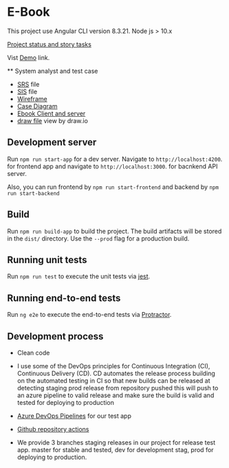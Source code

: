 # E-Book

This project use Angular CLI version 8.3.21. Node js > 10.x

[Project status and story tasks](https://github.com/nasraldin/e-book/projects/1)

Vist
[Demo](https://ebook-test.azurewebsites.net) link.

\*\* System analyst and test case

- [SRS](https://github.com/nasraldin/e-book/blob/master/docs/E-book%20%20SRS%20v%200.1.pdf) file
- [SIS](https://github.com/nasraldin/e-book/blob/master/docs/E-book%20SIs%20v.0.1.pdf) file
- [Wireframe](https://github.com/nasraldin/e-book/blob/master/docs/Ebook-Wireframe.png)
- [Case Diagram](https://github.com/nasraldin/e-book/blob/master/docs/Ebook-Use-Case-Diagram.png)
- [Ebook Client and server](https://github.com/nasraldin/e-book/blob/master/docs/Ebook.png)
- [draw file](https://github.com/nasraldin/e-book/blob/master/docs/Ebook.drawio) view by draw.io

## Development server

Run `npm run start-app` for a dev server. Navigate to `http://localhost:4200`. for frontend app and navigate to `http://localhost:3000`. for bacnkend API server.

Also, you can run frontend by `npm run start-frontend`
and backend by `npm run start-backend`

## Build

Run `npm run build-app` to build the project. The build artifacts will be stored in the `dist/` directory. Use the `--prod` flag for a production build.

## Running unit tests

Run `npm run test` to execute the unit tests via [jest](https://jestjs.io).

## Running end-to-end tests

Run `ng e2e` to execute the end-to-end tests via [Protractor](http://www.protractortest.org/).

## Development process

- Clean code
- I use some of the DevOps principles for Continuous Integration (CI), Continuous Delivery (CD).
  CD automates the release process building on the automated testing in CI so that new builds can be released at detecting staging prod release from repository pushed this will push to an azure pipeline to valid release and make sure the build is valid and tested for deploying to production

- [Azure DevOps Pipelines](https://nasraldin.visualstudio.com/E-Book/_build) for our test app

- [Github repository actions]()

- We provide 3 branches staging releases in our project for release test app. master for stable and tested, dev for development stag, prod for deploying to production.
